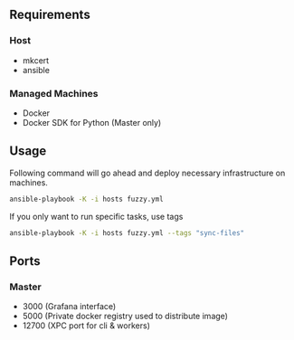 ## Requirements

### Host

- mkcert
- ansible

### Managed Machines

- Docker
- Docker SDK for Python (Master only)

## Usage

Following command will go ahead and deploy necessary infrastructure on machines.

``` bash
ansible-playbook -K -i hosts fuzzy.yml
```

If you only want to run specific tasks, use tags

``` bash
ansible-playbook -K -i hosts fuzzy.yml --tags "sync-files"
```

## Ports

### Master

- 3000  (Grafana interface)
- 5000  (Private docker registry used to distribute image)
- 12700 (XPC port for cli & workers)
